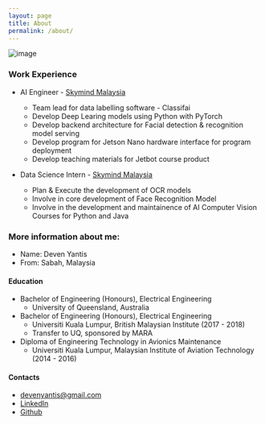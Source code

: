 ```yaml
---
layout: page
title: About
permalink: /about/
---
```


![image](https://filedn.com/l5qh0nREM5jm9t10JjPxfgJ/me.jpg)

### Work Experience
- AI Engineer - [Skymind Malaysia](https://skymind.global/)
  - Team lead for data labelling software - Classifai 
  - Develop Deep Learing models using Python with PyTorch
  - Develop backend architecture for Facial detection & recognition model serving
  - Develop program for Jetson Nano hardware interface for program deployment
  - Develop teaching materials for Jetbot course product
  
- Data Science Intern - [Skymind Malaysia](https://skymind.global/)
  - Plan & Execute the development of OCR models
  - Involve in core development of Face Recognition Model
  - Involve in the development and maintainence of AI Computer Vision Courses for Python and Java 

### More information about me:

- Name: Deven Yantis
- From: Sabah, Malaysia

#### Education
- Bachelor of Engineering (Honours), Electrical Engineering
  - University of Queensland, Australia
- Bachelor of Engineering (Honours), Electrical Engineering
  - Universiti Kuala Lumpur, British Malaysian Institute (2017 - 2018)
  - Transfer to UQ, sponsored by MARA
- Diploma of Engineering Technology in Avionics Maintenance
  - Universiti Kuala Lumpur, Malaysian Institute of Aviation Technology (2014 - 2016)

#### Contacts

- [devenyantis@gmail.com](mailto:devenyantis@gmail.com)
- [LinkedIn](https://www.linkedin.com/in/devenyantis/)
- [Github](https://github.com/devennn)
